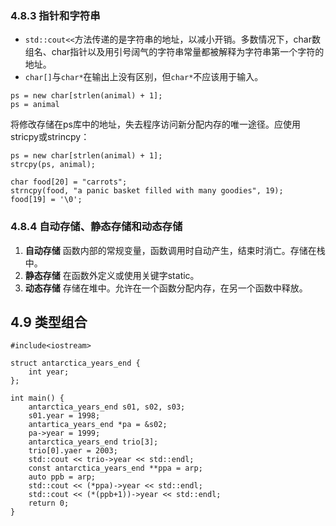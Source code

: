### 4.8.3 指针和字符串
- `std::cout<<`方法传递的是字符串的地址，以减小开销。多数情况下，char数组名、char指针以及用引号阔气的字符串常量都被解释为字符串第一个字符的地址。
- `char[]`与`char*`在输出上没有区别，但`char*`不应该用于输入。
```
ps = new char[strlen(animal) + 1];
ps = animal
```
将修改存储在ps库中的地址，失去程序访问新分配内存的唯一途径。应使用stricpy或strincpy：
```
ps = new char[strlen(animal) + 1];
strcpy(ps, animal);
```
```
char food[20] = "carrots";
strncpy(food, "a panic basket filled with many goodies", 19);
food[19] = '\0';
```
### 4.8.4 自动存储、静态存储和动态存储
1. **自动存储**
函数内部的常规变量，函数调用时自动产生，结束时消亡。存储在栈中。
2. **静态存储**
在函数外定义或使用关键字static。
3. **动态存储**
存储在堆中。允许在一个函数分配内存，在另一个函数中释放。
## 4.9 类型组合
```
#include<iostream>

struct antarctica_years_end {
    int year;
};

int main() {
    antarctica_years_end s01, s02, s03;
    s01.year = 1998;
    antartica_years_end *pa = &s02;
    pa->year = 1999;
    antarctica_years_end trio[3];
    trio[0].yaer = 2003;
    std::cout << trio->year << std::endl;
    const antarctica_years_end **ppa = arp;
    auto ppb = arp;
    std::cout << (*ppa)->year << std::endl;
    std::cout << (*(ppb+1))->year << std::endl;
    return 0;
}
```